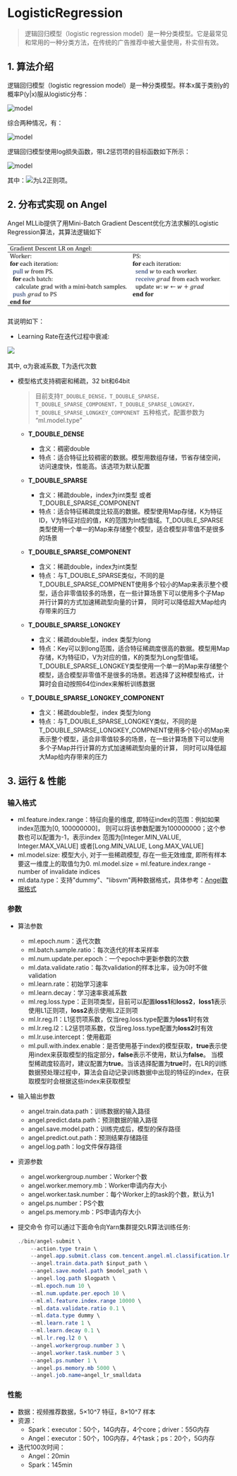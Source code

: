 # LogisticRegression

> 逻辑回归模型（logistic regression model）是一种分类模型。它是最常见和常用的一种分类方法，在传统的广告推荐中被大量使用，朴实但有效。

## 1. 算法介绍

逻辑回归模型（logistic regression model）是一种分类模型。样本x属于类别y的概率P(y|x)服从logistic分布：   

![model](http://latex.codecogs.com/png.latex?\dpi{150}P(y=+1|x)=\frac{1}{1+\exp(-wx)},P(y=-1|x)=\frac{1}{1+\exp(wx)})

综合两种情况，有：      

![model](http://latex.codecogs.com/png.latex?\dpi{150}P(y|x)=\frac{1}{1+\exp(-ywx)})

逻辑回归模型使用log损失函数，带L2惩罚项的目标函数如下所示：    

![model](http://latex.codecogs.com/png.latex?\dpi{150}\min_w\sum_i^N\log(1+\exp(-y_iwx_i))+\lambda\|w\|_2^2)

其中：![](http://latex.codecogs.com/png.latex?\dpi{100}\inline%20\lambda\|w\|_2^2)为L2正则项。

## 2. 分布式实现 on Angel

Angel MLLib提供了用Mini-Batch Gradient Descent优化方法求解的Logistic Regression算法，其算法逻辑如下

![](../img/LR_gd.png)  

其说明如下：

* Learning Rate在迭代过程中衰减:

![](http://latex.codecogs.com/png.latex?\dpi{150}\eta=\frac{\eta_0}{\sqrt{1+\alpha\cdot%20T}})

其中, α为衰减系数, T为迭代次数

  
* 模型格式支持稠密和稀疏，32 bit和64bit

	> 目前支持`T_DOUBLE_DENSE，T_DOUBLE_SPARSE，T_DOUBLE_SPARSE_COMPONENT，T_DOUBLE_SPARSE_LONGKEY，T_DOUBLE_SPARSE_LONGKEY_COMPONENT `五种格式，配置参数为 “ml.model.type”

	* **T_DOUBLE_DENSE**
		* 含义：稠密double     
		* 特点：适合特征比较稠密的数据。模型用数组存储，节省存储空间，访问速度快，性能高。该选项为默认配置

	* **T_DOUBLE_SPARSE**
		* 含义：稀疏double，index为int类型 或者 T_DOUBLE_SPARSE_COMPONENT
		* 特点：适合特征稀疏度比较高的数据。模型使用Map存储，K为特征ID，V为特征对应的值，K的范围为Int型值域。T_DOUBLE_SPARSE类型使用一个单一的Map来存储整个模型，适合模型非零值不是很多的场景
			
	* **T_DOUBLE_SPARSE_COMPONENT**
		* 含义：稀疏double，index为int类型
		* 特点：与T_DOUBLE_SPARSE类似，不同的是T_DOUBLE_SPARSE_COMPNENT使用多个较小的Map来表示整个模型，适合非零值较多的场景，在一些计算场景下可以使用多个子Map并行计算的方式加速稀疏型向量的计算， 同时可以降低超大Map给内存带来的压力

	* **T_DOUBLE_SPARSE_LONGKEY**
		* 含义：稀疏double型，index 类型为long
		* 特点：Key可以到long范围，适合特征稀疏度很高的数据。模型用Map存储，K为特征ID，V为对应的值，K的类型为Long型值域。T_DOUBLE_SPARSE_LONGKEY类型使用一个单一的Map来存储整个模型，适合模型非零值不是很多的场景。若选择了这种模型格式，计算时会自动按照64位index来解析训练数据
			
	* **T_DOUBLE_SPARSE_LONGKEY_COMPONENT**
		* 含义：稀疏double型，index 类型为long
		* 特点：与T_DOUBLE_SPARSE_LONGKEY类似，不同的是T_DOUBLE_SPARSE_LONGKEY_COMPNENT使用多个较小的Map来表示整个模型，适合非零值较多的场景，在一些计算场景下可以使用多个子Map并行计算的方式加速稀疏型向量的计算， 同时可以降低超大Map给内存带来的压力


## 3. 运行 & 性能

### 输入格式
* ml.feature.index.range：特征向量的维度, 即特征index的范围：例如如果index范围为[0, 100000000]， 则可以将该参数配置为100000000；这个参数也可以配置为-1，表示index 范围为[Integer.MIN_VALUE, Integer.MAX_VALUE] 或者[Long.MIN_VALUE, Long.MAX_VALUE]
* ml.model.size: 模型大小, 对于一些稀疏模型, 存在一些无效维度, 即所有样本要这一维度上的取值匀为0. ml.model.size = ml.feature.index.range - number of invalidate indices
* ml.data.type：支持"dummy"、"libsvm"两种数据格式，具体参考：[Angel数据格式](data_format.md)

###  参数
* 算法参数  
	* ml.epoch.num：迭代次数   
	* ml.batch.sample.ratio：每次迭代的样本采样率   
	* ml.num.update.per.epoch：一个epoch中更新参数的次数
	* ml.data.validate.ratio：每次validation的样本比率，设为0时不做validation
	* ml.learn.rate：初始学习速率   
	* ml.learn.decay：学习速率衰减系数
	* ml.reg.loss.type：正则项类型，目前可以配置**loss1**和**loss2**，**loss1**表示使用L1正则项，**loss2**表示使用L2正则项
	* ml.lr.reg.l1：L1惩罚项系数，仅当reg.loss.type配置为**loss1**时有效
	* ml.lr.reg.l2：L2惩罚项系数，仅当reg.loss.type配置为**loss2**时有效
	* ml.lr.use.intercept：使用截距 
	* ml.pull.with.index.enable：是否使用基于index的模型获取，**true**表示使用index来获取模型的指定部分，**false**表示不使用，默认为**false**。 当模型稀疏度较高时，建议配置为**true**。当该选择配置为**true**时，在LR的训练数据预处理过程中，算法会自动记录训练数据中出现的特征的index，在获取模型时会根据这些index来获取模型

* 输入输出参数
	* angel.train.data.path：训练数据的输入路径
	* angel.predict.data.path：预测数据的输入路径
	* angel.save.model.path：训练完成后，模型的保存路径
	* angel.predict.out.path：预测结果存储路径
	* angel.log.path：log文件保存路径   

* 资源参数
	 * angel.workergroup.number：Worker个数   
	 * angel.worker.memory.mb：Worker申请内存大小    
	 * angel.worker.task.number：每个Worker上的task的个数，默认为1    
	 * angel.ps.number：PS个数    
	 * angel.ps.memory.mb：PS申请内存大小   


* 提交命令
你可以通过下面命令向Yarn集群提交LR算法训练任务:

	```java
	./bin/angel-submit \
	    --action.type train \
	    --angel.app.submit.class com.tencent.angel.ml.classification.lr.LRRunner  \
	    --angel.train.data.path $input_path \
	    --angel.save.model.path $model_path \
	    --angel.log.path $logpath \
	    --ml.epoch.num 10 \
	    --ml.num.update.per.epoch 10 \
	    --ml.ml.feature.index.range 10000 \
	    --ml.data.validate.ratio 0.1 \
	    --ml.data.type dummy \
	    --ml.learn.rate 1 \
	    --ml.learn.decay 0.1 \
	    --ml.lr.reg.l2 0 \
	    --angel.workergroup.number 3 \
	    --angel.worker.task.number 3 \
	    --angel.ps.number 1 \
	    --angel.ps.memory.mb 5000 \
	    --angel.job.name=angel_lr_smalldata
	```

### 性能
* 数据：视频推荐数据，5×10^7 特征，8×10^7 样本
* 资源：
	* Spark：executor：50个，14G内存，4个core；driver：55G内存
	* Angel：executor：50个，10G内存，4个task；ps：20个，5G内存
* 迭代100次时间：
	* Angel：20min
	* Spark：145min
